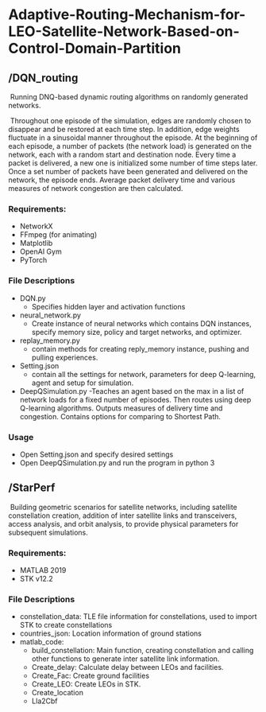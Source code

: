# Adaptive-Routing-Mechanism-for-LEO-Satellite-Network-Based-on-Control-Domain-Partition



## /DQN_routing
​		Running DNQ-based dynamic routing algorithms on randomly generated networks.

​		Throughout one episode of the simulation, edges are randomly chosen to disappear and be restored at each time step. In addition, edge weights fluctuate in a sinusoidal manner throughout the episode. At the beginning of each episode, a number of packets (the network load) is generated on the network, each with a random start and destination node. Every time a packet is delivered, a new one is initialized some number of time steps later. Once a set number of packets have been generated and delivered on the network, the episode ends. Average packet delivery time and various measures of network congestion are then calculated.


### Requirements:
- NetworkX
- FFmpeg (for animating)
- Matplotlib
- OpenAI Gym
- PyTorch

### File Descriptions
- DQN.py
    - Specifies hidden layer and activation functions
- neural_network.py
    - Create instance of neural networks which contains DQN instances, specify memory size, policy and target networks, and optimizer.
- replay_memory.py
    - contain methods for creating reply_memory instance, pushing and pulling experiences.
- Setting.json
    - contain all the settings for network, parameters for deep Q-learning, agent and setup for simulation.
- DeepQSimulation.py
    -Teaches an agent based on the max in a list of network loads for a fixed number of episodes. Then routes using deep Q-learning algorithms. Outputs measures of delivery time and congestion. Contains options for comparing to Shortest Path.

### Usage
- Open Setting.json and specify desired settings
- Open DeepQSimulation.py and run the program in python 3





## /StarPerf

​		Building geometric scenarios for satellite networks, including satellite constellation creation, addition of inter satellite links and transceivers, access analysis, and orbit analysis, to provide physical parameters for subsequent simulations.

### Requirements:

- MATLAB 2019
- STK v12.2

### File Descriptions

- constellation_data: TLE file information for constellations, used to import STK to create constellations
- countries_json: Location information of ground stations
- matlab_code:
  - build_constellation: Main function, creating constellation and calling other functions to generate inter satellite link information.
  - Create_delay: Calculate delay between LEOs and facilities.
  - Create_Fac: Create ground facilities
  - Create_LEO: Create LEOs in STK.
  - Create_location
  - Lla2Cbf

